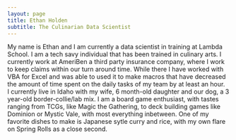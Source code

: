 ```yaml
---
layout: page
title: Ethan Holden
subtitle: The Culinarian Data Scientist
---
```


  My name is Ethan and I am currently a data scientist in training at Lambda School. I am a tech savy individual that has been trained in culinary arts. I currently work at AmeriBen a third party insurance company, where I work to keep claims within our turn around time. While there I have worked with VBA for Excel and was able to used it to make macros that have decreased the amount of time spent on the daily tasks of my team by at least an hour.  
  I currently live in Idaho with my wife, 6 month-old daughter and our dog, a 3 year-old border-collie/lab mix. I am a board game enthusiast, with tastes ranging from TCGs, like Magic the Gathering, to deck building games like Dominion or Mystic Vale, with most everything inbetween. One of my favorite dishes to make is Japanese sytle curry and rice, with my own flare on Spring Rolls as a close second.
  
